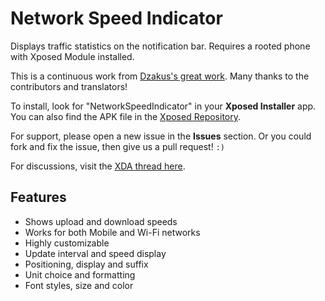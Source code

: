 Network Speed Indicator
=======================

Displays traffic statistics on the notification bar. Requires a rooted phone with Xposed Module installed.

This is a continuous work from [Dzakus's great work](http://repo.xposed.info/module/pl.com.android.networkspeedindicator). Many thanks to the contributors and translators!

To install, look for "NetworkSpeedIndicator" in your **Xposed Installer** app. You can also find the APK file in the [Xposed Repository](http://repo.xposed.info/module/tw.fatminmin.xposed.networkspeedindicator).

For support, please open a new issue in the **Issues** section. Or you could fork and fix the issue, then give us a pull request! `:)`

For discussions, visit the [XDA thread here](http://forum.xda-developers.com/xposed/modules/xposed-networkspeedindicator-v0-9-t2636971).

Features
--------
 * Shows upload and download speeds
 * Works for both Mobile and Wi-Fi networks
 * Highly customizable
  * Update interval and speed display
  * Positioning, display and suffix
  * Unit choice and formatting
  * Font styles, size and color
